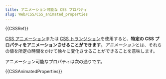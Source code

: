 ```yaml
---
title: アニメーション可能な CSS プロパティ
slug: Web/CSS/CSS_animated_properties
---
```

{{CSSRef}}

[CSS アニメーション](/ja/docs/Web/CSS/CSS_Animations)または [CSS トランジション](/ja/docs/Web/CSS/CSS_Transitions)を使用すると、**特定の CSS プロパティをアニメーションさせることができます**。*アニメーション*とは、それらの値を所定の時間をかけて徐々に変化させることができることを意味します。

アニメーション可能なプロパティは次の通りです。

{{CSSAnimatedProperties}}
